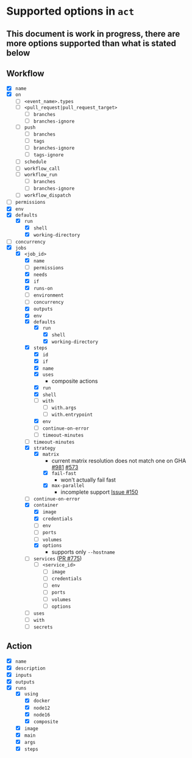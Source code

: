 # Supported options in `act`

## **This document is work in progress, there are more options supported than what is stated below**

## Workflow

- [x] `name`
- [x] `on`
  - [ ] `<event_name>.types`
  - [ ] `<pull_request|pull_request_target>`
    - [ ] `branches`
    - [ ] `branches-ignore`
  - [ ] `push`
    - [ ] `branches`
    - [ ] `tags`
    - [ ] `branches-ignore`
    - [ ] `tags-ignore`
  - [ ] `schedule`
  - [ ] `workflow_call`
  - [ ] `workflow_run`
    - [ ] `branches`
    - [ ] `branches-ignore`
  - [ ] `workflow_dispatch`
- [ ] `permissions`
- [x] `env`
- [x] `defaults`
  - [x] `run`
    - [x] `shell`
    - [x] `working-directory`
- [ ] `concurrency`
- [x] `jobs`
  - [x] `<job_id>`
    - [x] `name`
    - [ ] `permissions`
    - [x] `needs`
    - [x] `if`
    - [x] `runs-on`
    - [ ] `environment`
    - [ ] `concurrency`
    - [x] `outputs`
    - [x] `env`
    - [x] `defaults`
      - [x] `run`
        - [x] `shell`
        - [x] `working-directory`
    - [x] `steps`
      - [x] `id`
      - [x] `if`
      - [x] `name`
      - [x] `uses`
        - composite actions
      - [x] `run`
      - [x] `shell`
      - [ ] `with`
        - [ ] `with.args`
        - [ ] `with.entrypoint`
      - [x] `env`
      - [ ] `continue-on-error`
      - [ ] `timeout-minutes`
    - [ ] `timeout-minutes`
    - [x] `strategy`
      - [x] `matrix`
        - current matrix resolution does not match one on GHA [#981](https://github.com/nektos/act/issues/981) [#573](https://github.com/nektos/act/issues/573)
        - [x] `fail-fast`
          - won't actually fail fast
        - [x] `max-parallel`
          - incomplete support [Issue #150](https://github.com/nektos/act/issues/158)
    - [ ] `continue-on-error`
    - [x] `container`
      - [x] `image`
      - [x] `credentials`
      - [ ] `env`
      - [ ] `ports`
      - [ ] `volumes`
      - [x] `options`
        - supports only `--hostname`
    - [ ] `services` ([PR #775](https://github.com/nektos/act/pull/775))
      - [ ] `<service_id>`
        - [ ] `image`
        - [ ] `credentials`
        - [ ] `env`
        - [ ] `ports`
        - [ ] `volumes`
        - [ ] `options`
    - [ ] `uses`
    - [ ] `with`
    - [ ] `secrets`

## Action

- [x] `name`
- [x] `description`
- [x] `inputs`
- [x] `outputs`
- [x] `runs`
  - [x] `using`
    - [x] `docker`
    - [x] `node12`
    - [x] `node16`
    - [x] `composite`
  - [x] `image`
  - [x] `main`
  - [x] `args`
  - [x] `steps`
